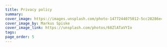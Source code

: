 ```yaml
---
title: Privacy policy
summary: 
cover_image: https://images.unsplash.com/photo-1477244075012-5cc28286e465
cover_image_by: Markus Spiske
cover_image_link: https://unsplash.com/photos/68ZlATaVYIo
tags: 
page_order: 5
---
```


